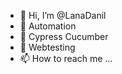 - 👋 Hi, I’m @LanaDanil
- 👀 Automation
- 🌱 Cypress Cucumber
- 💞️ Webtesting
- 📫 How to reach me ...

<!---
LanaDanil/LanaDanil is a ✨ special ✨ repository because its `README.md` (this file) appears on your GitHub profile.
You can click the Preview link to take a look at your changes.
--->
